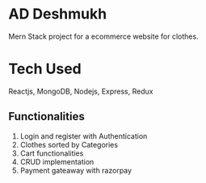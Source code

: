# AD Deshmukh
Mern Stack project for a ecommerce website for clothes. 

# Tech Used
Reactjs, MongoDB, Nodejs, Express, Redux 

## Functionalities
1. Login and register with Authentication
2. Clothes sorted by Categories
3. Cart functionalities
4. CRUD implementation
5. Payment gateaway with razorpay
